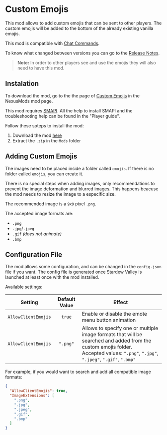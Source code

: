 
# Custom Emojis

This mod allows to add custom emojis that can be sent to other players. The custom emojis will be added to the bottom of the already existing vanilla emojis.

This mod is compatible with [Chat Commands](https://www.nexusmods.com/stardewvalley/mods/2092).

To know what changed between versions you can go to the [Release Notes](release-notes.md).

>**Note:** In order to other players see and use the emojis they will also need to have this mod.

## Instalation

To download the mod, go to the the page of [Custom Emojis](https://www.nexusmods.com/stardewvalley/mods/2435) in the NexusMods mod page.

This mod requires [SMAPI](https://smapi.io/). All the help to install SMAPI and the troubleshooting help can be found in the "Player guide".

Follow these spteps to install the mod:
1. Download the mod [here](https://www.nexusmods.com/stardewvalley/mods/2435)
2. Extract the `.zip` in the `Mods` folder

## Adding Custom Emojis

The images need to be placed inside a folder called `emojis`. If there is no folder called `emojis`, you can create it.

There is no special steps when adding images, only recommendations to prevent the image deformation and blurred images.
This happens beacuse the mod needs to resize the image to a especific size.

The recommended image is a `9x9` pixel `.png`.

The accepted image formats are:
* `.png`
* `.jpg`/`.jpeg`
* `.gif` *(does not animate)*
* `.bmp`

## Configuration File
The mod allows  some configuration, and can be changed in the `config.json` file if you want. 
The config file is generated once Stardew Valley is launched at least once with the mod installed.

Available settings:

| Setting                     | Default Value   | Effect
|-----------------------------|:---------------:|-------------------------------
| `AllowClientEmojis`       | `true`         | Enable or disable the emote menu button animation
| `AllowClientEmojis`       | `".png"`       | Allows to specify one or multiple image formats that will be searched and added from the custom emojis folder.<br>Accepted values: `".png"`, `".jpg"`, `".jpeg"`, `".gif"`, `".bmp"`<br>

For example, if you would want to search and add all compatible image formats:
```json
{
  "AllowClientEmojis": true,
  "ImageExtensions": [
    ".png",
    ".jpg",
    ".jpeg",
    ".gif",
    ".bmp"
  ]
}
```
<!-- Fix/Add command -->
<!--
## Console Commands
This mod adds some console commands to use with the SMAPI console.

The commands are the following:
  
| Command 				  | Action
| ----------------- | -----------------------------------------
| `reload_emojis` | Reload the game emojis with the new ones found in the mod folder.
-->